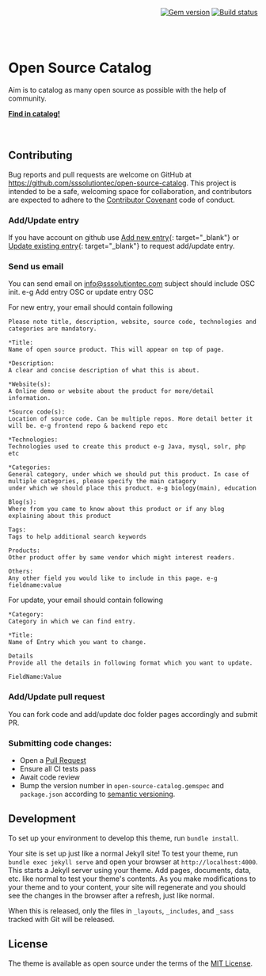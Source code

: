 <p align="right">
    <a href="https://badge.fury.io/rb/just-the-docs"><img src="https://badge.fury.io/rb/just-the-docs.svg" alt="Gem version"></a> <a href="https://github.com/sssolutiontec/open-source-catalog/actions?query=workflow%3A%22Master+branch+CI%22"><img src="https://github.com/sssolutiontec/open-source-catalog/workflows/Master%20branch%20CI/badge.svg" alt="Build status"></a>
</p>
<br><br>

# Open Source Catalog

Aim is to catalog as many open source as possible with the help of community.

<strong><a href="https://opensourcecatalog.com">Find in catalog!</a></strong>
<br><br><br>

## Contributing

Bug reports and pull requests are welcome on GitHub at https://github.com/sssolutiontec/open-source-catalog. 
This project is intended to be a safe, welcoming space for collaboration, and contributors are expected to adhere to the [Contributor Covenant](http://contributor-covenant.org) code of conduct.

### Add/Update entry
If you have account on github use [Add new entry](https://github.com/sssolutiontec/open-source-catalog/issues/new?assignees=&labels=&template=aNewEntry.md&title=Add+new+entry){: target="_blank"} 
or [Update existing entry](https://github.com/sssolutiontec/open-source-catalog/issues/new?assignees=&labels=&template=aUpdateEntry.md&title=Update+existing+entry){: target="_blank"}
to request add/update entry.

### Send us email
You can send email on info@sssolutiontec.com subject should include OSC init. e-g Add entry OSC or update entry OSC

For new entry, your email should contain following
```
Please note title, description, website, source code, technologies and categories are mandatory.

*Title:
Name of open source product. This will appear on top of page.

*Description:
A clear and concise description of what this is about.

*Website(s):
A Online demo or website about the product for more/detail information.

*Source code(s):
Location of source code. Can be multiple repos. More detail better it will be. e-g frontend repo & backend repo etc

*Technologies:
Technologies used to create this product e-g Java, mysql, solr, php etc

*Categories:
General category, under which we should put this product. In case of multiple categories, please specify the main catagory
under which we should place this product. e-g biology(main), education

Blog(s):
Where from you came to know about this product or if any blog explaining about this product

Tags:
Tags to help additional search keywords

Products:
Other product offer by same vendor which might interest readers.

Others:
Any other field you would like to include in this page. e-g fieldname:value
```

For update, your email should contain following
```
*Category:
Category in which we can find entry. 

*Title:
Name of Entry which you want to change.

Details
Provide all the details in following format which you want to update.

FieldName:Value
```

### Add/Update pull request
You can fork code and add/update doc folder pages accordingly and submit PR.

### Submitting code changes:

- Open a [Pull Request](https://github.com/sssolutiontec/open-source-catalog/pulls)
- Ensure all CI tests pass
- Await code review
- Bump the version number in `open-source-catalog.gemspec` and `package.json` according to [semantic versioning](https://semver.org/).

## Development

To set up your environment to develop this theme, run `bundle install`.

Your site is set up just like a normal Jekyll site! To test your theme, run `bundle exec jekyll serve` and open your browser at `http://localhost:4000`. This starts a Jekyll server using your theme. Add pages, documents, data, etc. like normal to test your theme's contents. As you make modifications to your theme and to your content, your site will regenerate and you should see the changes in the browser after a refresh, just like normal.

When this is released, only the files in `_layouts`, `_includes`, and `_sass` tracked with Git will be released.

## License

The theme is available as open source under the terms of the [MIT License](http://opensource.org/licenses/MIT).
